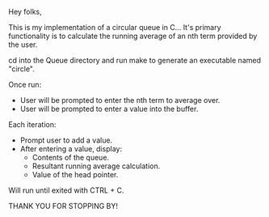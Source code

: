 Hey folks,


This is my implementation of a circular queue in C... It's primary functionality 
is to calculate the running average of an nth term provided by the user.

cd into the Queue directory and run make to generate an executable named "circle".

Once run: 
  - User will be prompted to enter the nth term to average over.
  - User will be prompted to enter a value into the buffer.

Each iteration:
  - Prompt user to add a value.
  - After entering a value, display:
      - Contents of the queue.
      - Resultant running average calculation.
      - Value of the head pointer.

Will run until exited with CTRL + C.


THANK YOU FOR STOPPING BY!

